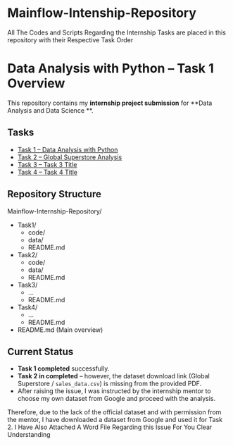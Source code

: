 # Mainflow-Intenship-Repository
All The Codes and  Scripts Regarding the Internship Tasks  are placed in this repository with their Respective Task Order


#  Data Analysis with Python – Task 1 Overview

This repository contains my **internship project submission** for **Data Analysis and Data Science **.  


## Tasks
- [Task 1 – Data Analysis with Python](Task1/README.md)
- [Task 2 – Global Superstore Analysis](Task2/README.md)
- [Task 3 – Task 3 Title](Task3/README.md)
- [Task 4 – Task 4 Title](Task4/README.md)

## Repository Structure
 Mainflow-Internship-Repository/
  - Task1/
    - code/
    - data/
    - README.md
  - Task2/
    - code/
    - data/
    - README.md
  - Task3/
    - ...
    - README.md
  - Task4/
    - ...
    - README.md
  - README.md (Main overview)

##  Current Status
-  **Task 1 completed** successfully.  
-  **Task 2 in completed** – however, the dataset download link (Global Superstore / `sales_data.csv`) is missing from the provided PDF.
-  After raising the issue, I was instructed by the internship mentor to choose my own dataset from Google and proceed with the analysis.

Therefore, due to the lack of the official dataset and with permission from the mentor, I have downloaded a dataset from Google and used it for Task 2.
I Have Also Attached A Word File Regarding this Issue For You Clear Understanding
